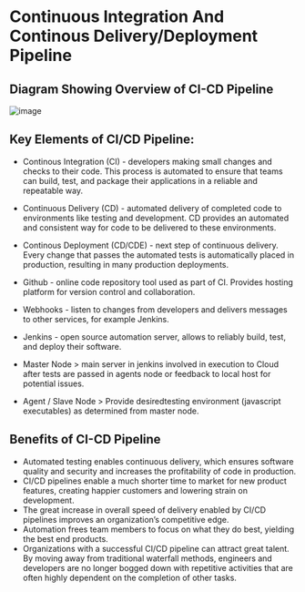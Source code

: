 # Continuous Integration And Continous Delivery/Deployment Pipeline

## Diagram Showing Overview of CI-CD Pipeline

![image](https://user-images.githubusercontent.com/97620055/187897272-42bf8b40-13ab-451b-9e12-28a439e8c8d1.png)


## Key Elements of CI/CD Pipeline:

- Continous Integration (CI) -  developers making small changes and checks to their code. This process is automated to ensure that teams can build, test, and package their applications in a reliable and repeatable way. 

- Continuous Delivery (CD) - automated delivery of completed code to environments like testing and development. CD provides an automated and consistent way for code to be delivered to these environments.


- Continous Deployment (CD/CDE) -  next step of continuous delivery. Every change that passes the automated tests is automatically placed in production, resulting in many production deployments.


- Github - online code repository tool used as part of CI.  Provides hosting platform for version control and collaboration.


- Webhooks - listen to changes from developers and delivers messages to other services, for example Jenkins.

- Jenkins -  open source automation server, allows to reliably build, test, and deploy their software.

- Master Node > main server in jenkins involved in execution to Cloud after tests are passed in agents node or feedback to local host for potential issues. 

- Agent / Slave Node > Provide desiredtesting environment (javascript executables) as determined from master node.

## Benefits of CI-CD Pipeline

- Automated testing enables continuous delivery, which ensures software quality and security and increases the profitability of code in production.
- CI/CD pipelines enable a much shorter time to market for new product features, creating happier customers and lowering strain on development.
- The great increase in overall speed of delivery enabled by CI/CD pipelines improves an organization’s competitive edge.
- Automation frees team members to focus on what they do best, yielding the best end products.
- Organizations with a successful CI/CD pipeline can attract great talent. By moving away from traditional waterfall methods, engineers and developers are no longer bogged down with repetitive activities that are often highly dependent on the completion of other tasks. 
